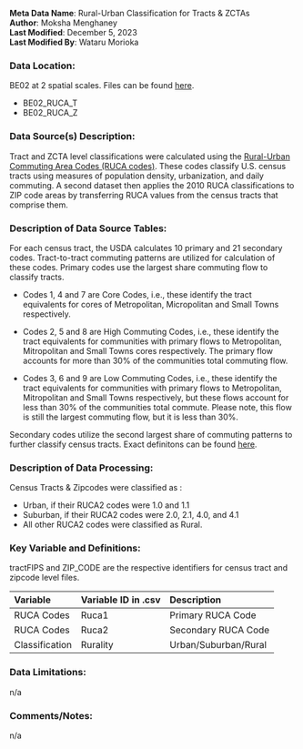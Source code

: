 **Meta Data Name**: Rural-Urban Classification for Tracts & ZCTAs  
**Author**: Moksha Menghaney  
**Last Modified**: December 5, 2023  
**Last Modified By**: Wataru Morioka  

### Data Location: 
BE02 at 2 spatial scales. Files can be found [here](/data_final).
* BE02_RUCA_T  
* BE02_RUCA_Z  

### Data Source(s) Description:  
Tract and ZCTA level classifications were calculated using the [Rural-Urban Commuting Area Codes (RUCA codes)](https://www.ers.usda.gov/data-products/rural-urban-commuting-area-codes.aspx). These codes classify U.S. census tracts using measures of population density, urbanization, and daily commuting. A second dataset then applies the 2010 RUCA classifications to ZIP code areas by transferring RUCA values from the census tracts that comprise them.


### Description of Data Source Tables:
For each census tract, the USDA calculates 10 primary and 21 secondary codes. Tract-to-tract commuting patterns are utilized for calculation of these codes. Primary codes use the largest share commuting flow to classify tracts. 

* Codes 1, 4 and 7 are Core Codes, i.e., these identify the tract equivalents for cores of Metropolitan, Micropolitan and Small Towns respectively. 

* Codes 2, 5 and 8 are High Commuting Codes, i.e., these identify the tract equivalents for communities with primary flows to Metropolitan, Mitropolitan and Small Towns cores respectively. The primary flow accounts for more than 30% of the communities total commuting flow.

* Codes 3, 6 and 9 are Low Commuting Codes, i.e., these identify the tract equivalents for communities with primary flows to Metropolitan, Mitropolitan and Small Towns respectively, but these flows account for less than 30% of the communities total commute. Please note, this flow is still the largest commuting flow, but it is less than 30%. 

Secondary codes utilize the second largest share of commuting patterns to further classify census tracts. Exact definitons can be found [here](https://www.ers.usda.gov/data-products/rural-urban-commuting-area-codes/documentation/).


### Description of Data Processing: 

Census Tracts & Zipcodes were classified as :
* Urban, if their RUCA2 codes were 1.0 and 1.1 
* Suburban, if their RUCA2 codes were 2.0, 2.1, 4.0, and 4.1 
* All other RUCA2 codes were classified as Rural.

  
### Key Variable and Definitions:
tractFIPS and ZIP_CODE are the respective identifiers for census tract and zipcode level files.

| Variable | Variable ID in .csv | Description |
|:---------|:--------------------|:------------|
| RUCA Codes | Ruca1 | Primary RUCA Code |
| RUCA Codes | Ruca2 | Secondary RUCA Code |
| Classification | Rurality | Urban/Suburban/Rural |


### Data Limitations:
n/a

### Comments/Notes:
n/a
